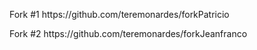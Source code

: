 <p>Fork #1 https://github.com/teremonardes/forkPatricio</p>
<p>Fork #2 https://github.com/teremonardes/forkJeanfranco</p>
